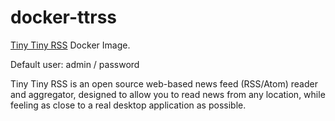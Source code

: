 docker-ttrss
============

[Tiny Tiny RSS](https://tt-rss.org/) Docker Image.

Default user: admin / password

Tiny Tiny RSS is an open source web-based news feed (RSS/Atom) reader and aggregator, designed to allow you to read news from any location, while feeling as close to a real desktop application as possible.
